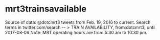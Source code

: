 # mrt3trainsavailable
Source of data: @dotcmrt3 tweets from Feb. 19, 2016 to current.  Search terms in twitter.com/search -- >  TRAIN AVAILABILITY, from:dotcmrt3, until 2017-08-06  Note: MRT operating hours are from 5:30 am to 10:30 pm.

